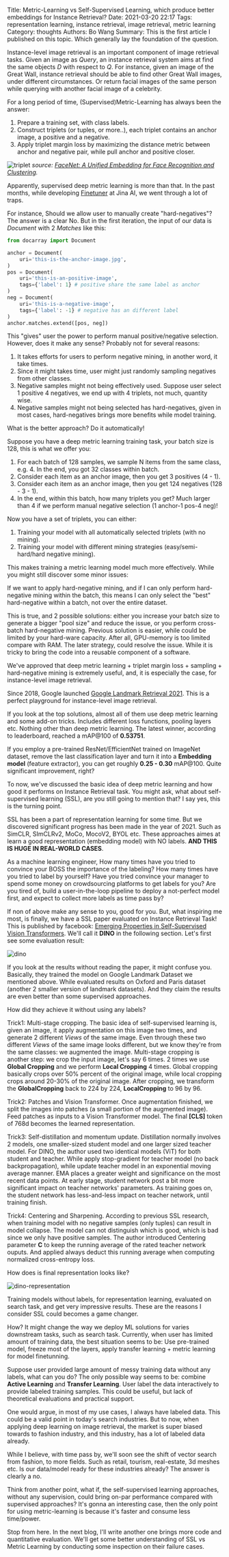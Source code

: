 Title: Metric-Learning vs Self-Supervised Learning, which produce better embeddings for Instance Retrieval?
Date: 2021-03-20 22:17
Tags: representation learning, instance retrieval, image retrieval, metric learning
Category: thoughts
Authors: Bo Wang
Summary: This is the first article I published on this topic. Which generally lay the foundation of the question.

Instance-level image retrieval is an important component of image retrieval tasks.
Given an image as *Query*,
an instance retrieval system aims at find the same objects *D* with respect to *Q*.
For instance, given an image of the Great Wall, instance retrieval should be able to find other Great Wall images,
under different circumstances.
Or return facial images of the same person while querying with another facial image of a celebrity.

For a long period of time, (Supervised)Metric-Learning has always been the answer:

1. Prepare a training set, with class labels.
2. Construct triplets (or tuples, or more..), each triplet contains an anchor image, a positive and a negative.
3. Apply triplet margin loss by maximizing the distance metric between anchor and negative pair, while pull anchor and positive closer.

![triplet](images/triplet_loss.png)
*source: [FaceNet: A Unified Embedding for Face Recognition and Clustering](https://arxiv.org/abs/1503.03832).*

Apparently, supervised deep metric learning is more than that.
In the past months, while developing [Finetuner](https://github.com/jina-ai/finetuner) at Jina AI,
we went through a lot of traps.

For instance, Should we allow user to manually create "hard-negatives"?
The answer is a clear No.
But in the first iteration,
the input of our data is *Document* with 2 *Matches* like this:

```python
from docarray import Document

anchor = Document(
    uri='this-is-the-anchor-image.jpg',
)
pos = Document(
    uri='this-is-an-positive-image',
    tags={'label': 1} # positive share the same label as anchor
)
neg = Document(
    uri='this-is-a-negative-image',
    tags={'label': -1} # negative has an different label 
)
anchor.matches.extend([pos, neg])
```

This "gives" user the power to perform manual positive/negative selection.
However, does it make any sense?
Probably not for several reasons:

1. It takes efforts for users to perform negative mining, in another word,  it take times.
2. Since it might takes time, user might just randomly sampling negatives from other classes.
3. Negative samples might not being effectively used. Suppose user select 1 positive 4 negatives, we end up with 4 triplets, not much, quantity wise.
4. Negative samples might not being selected has hard-negatives, given in most cases, hard-negatives brings more benefits while model training.

What is the better approach?
Do it automatically!

Suppose you have a deep metric learning training task,
your batch size is 128,
this is what we offer you:

1. For each batch of 128 samples, we sample N items from the same class, e.g. 4. In the end, you got 32 classes within batch.
2. Consider each item as an anchor image, then you get 3 positives (4 - 1).
3. Consider each item as an anchor image, then you get 124 negatives (128 - 3 - 1).
4. In the end, within this batch, how many triplets you get? Much larger than 4 if we perform manual negative selection (1 anchor-1 pos-4 neg)!

Now you have a set of triplets, you can either:

1. Training your model with all automatically selected triplets (with no mining).
2. Training your model with different mining strategies (easy/semi-hard/hard negative mining).

This makes training a metric learning model much more effectively.
While you might still discover some minor issues:

If we want to apply hard-negative mining,
and if I can only perform hard-negative mining within the batch,
this means I can only select the "best" hard-negative within a batch,
not over the entire dataset.

This is true, and 2 possible solutions: either you increase your batch size to generate a bigger "pool size" and reduce the issue,
or you perform cross-batch hard-negative mining.
Previous solution is easier,
while could be limited by your hard-ware capacity.
After all, GPU-memory is too limited compare with RAM.
The later strategy, could resolve the issue.
While it is tricky to bring the code into a reusable component of a software.

We've approved that deep metric learning + triplet margin loss + sampling + hard-negative mining is extremely useful,
and, it is especially the case,
for instance-level image retrieval.


Since 2018, Google launched [Google Landmark Retrieval 2021](https://www.kaggle.com/c/landmark-retrieval-2021).
This is a perfect playground for instance-level image retrieval.

If you look at the top solutions, almost all of them use deep metric learning and some add-on tricks.
Includes different loss functions, pooling layers etc.
Nothing other than deep metric learning.
The latest winner,
according to leaderboard,
reached a mAP@100 of **0.53751**.

If you employ a pre-trained ResNet/EfficientNet trained on ImageNet dataset,
remove the last classification layer and turn it into a **Embedding model** (feature extractor),
you can get roughly **0.25 - 0.30** mAP@100.
Quite significant improvement, right?

To now, we've discussed the basic idea of deep metric learning and how good it performs on Instance Retrieval task.
You might ask, what about self-supervised learning (SSL), are you still going to mention that?
I say yes, this is the turning point.

SSL has been a part of representation learning for some time.
But we discovered significant progress has been made in the year of 2021.
Such as SimCLR, SImCLRv2, MoCo, MocoV2, BYOL etc.
These approaches aimes at learn a good representation (embedding model) with NO labels.
**AND THIS IS HUGE IN REAL-WORLD CASES**.

As a machine learning engineer,
How many times have you tried to convince your BOSS the importance of the labeling?
How many times have you tried to label by yourself?
Have you tried convince your manager to spend some money on crowdsourcing platforms to get labels for you?
Are you tired of, build a user-in-the-loop pipeline to deploy a not-perfect model first, and expect to collect more labels as time pass by?

If non of above make any sense to you, good for you.
But, what inspiring me most, is finally,
we have a SSL paper evaluated on Instance Retrieval Task!
This is published by facebook: [Emerging Properties in Self-Supervised Vision Transformers](https://arxiv.org/pdf/2104.14294.pdf).
We'll call it **DINO** in the following section.
Let's first see some evaluation result:

![dino](images/eval_dino)

If you look at the results without reading the paper,
it might confuse you.
Basically, they trained the model on Google Landmark Dataset we mentioned above.
While evaluated results on Oxford and Paris dataset (another 2 smaller version of landmark datasets).
And they claim the results are even better than some supervised approaches.

How did they achieve it without using any labels?

Trick1: Multi-stage cropping. The basic idea of self-supervised learning is,
given an image, it apply augmentation on this image two times,
and generate 2 different *Views* of the same image.
Even through these two different *Views* of the same image looks different,
but we know they're from the same classes: we augmented the image.
Multi-stage cropping is another step: we crop the input image, let's say 6 times.
2 times we use **Global Cropping** and we perform **Local Cropping** 4 times.
Global cropping basically crops over 50% percent of the original image,
while local cropping crops around 20-30% of the original image.
After cropping, we transform the **GlobalCropping** back to 224 by 224,
**LocalCropping** to 96 by 96.

Trick2: Patches and Vision Transformer. Once augmentation finished,
we split the images into patches (a small portion of the augmented image).
Feed patches as inputs to a Vision Transformer model.
The final **[CLS]** token of 768d becomes the learned representation.

Trick3: Self-distillation and momentum update. Distillation normally involves 2 models,
one smaller-sized student model and one larger sized teacher model.
For DINO, the author used two identical models (ViT) for both student and teacher.
While apply stop-gradient for teacher model (no back backpropagation),
while update teacher model in an exponential moving average manner.
EMA places a greater weight and significance on the most recent data points.
At early stage, student network post a bit more significant impact on teacher networks' parameters.
As training goes on, the student network has less-and-less impact on teacher network, until training finish.

Trick4: Centering and Sharpening. According to previous SSL research,
when training model with no negative samples (only tuples) can result in model collapse.
The model can not distinguish which is good,
which is bad since we only have positive samples.
The author introduced Centering parameter **C** to keep the running average of the rated teacher network ouputs.
And applied always deduct this running average when computing normalized cross-entropy loss.


How does is final representation looks like?

![dino-representation](images/attention_maps.png)

Training models without labels,
for representation learning,
evaluated on search task,
and get very impressive results.
These are the reasons I consider SSL could becomes a game changer.

How? It might change the way we deploy ML solutions for varies downstream tasks,
such as search task.
Currently, when user has limited amount of training data,
the best situation seems to be:
Use pre-trained model, freeze most of the layers, apply transfer learning + metric learning for model finetunning.

Suppose user provided large amount of messy training data without any labels,
what can you do?
The only possible way seems to be: combine **Active Learning** and **Transfer Learning**.
User label the data interactively to provide labeled training samples.
This could be useful, but lack of theoretical evaluations and practical support.

One would argue, in most of my use cases,
I always have labeled data.
This could be a valid point in today's search industries.
But to now, when applying deep learning on image retrieval,
the market is super biased towards to fashion industry,
and this industry, has a lot of labeled data already.

While I believe, with time pass by,
we'll soon see the shift of vector search from fashion, to more fields.
Such as retail, tourism, real-estate, 3d meshes etc.
Is our data/model ready for these industries already?
The answer is clearly a no.

Think from another point, what if, the self-supervised learning approaches,
without any supervision, could bring on-par performance compared with supervised approaches?
It's gonna an interesting case,
then the only point for using metric-learning is because it's faster and consume less time/power.

Stop from here.
In the next blog, I'll write another one brings more code and quantitative evaluation.
We'll get some better understanding of SSL vs Metric Learning by conducting some inspection on their failure cases.











